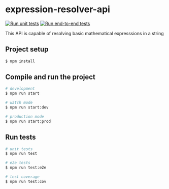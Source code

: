 # expression-resolver-api

<p align="center">

  [![Run unit tests](https://github.com/willymateo/expression-resolver-api/actions/workflows/unit-tests.yml/badge.svg)](https://github.com/willymateo/expression-resolver-api/actions/workflows/unit-tests.yml)
  [![Run end-to-end tests](https://github.com/willymateo/expression-resolver-api/actions/workflows/e2e-tests.yml/badge.svg)](https://github.com/willymateo/expression-resolver-api/actions/workflows/e2e-tests.yml)

</p>

This API is capable of resolving basic mathematical expresssions in a string

## Project setup

```bash
$ npm install
```

## Compile and run the project

```bash
# development
$ npm run start

# watch mode
$ npm run start:dev

# production mode
$ npm run start:prod
```

## Run tests

```bash
# unit tests
$ npm run test

# e2e tests
$ npm run test:e2e

# test coverage
$ npm run test:cov
```
